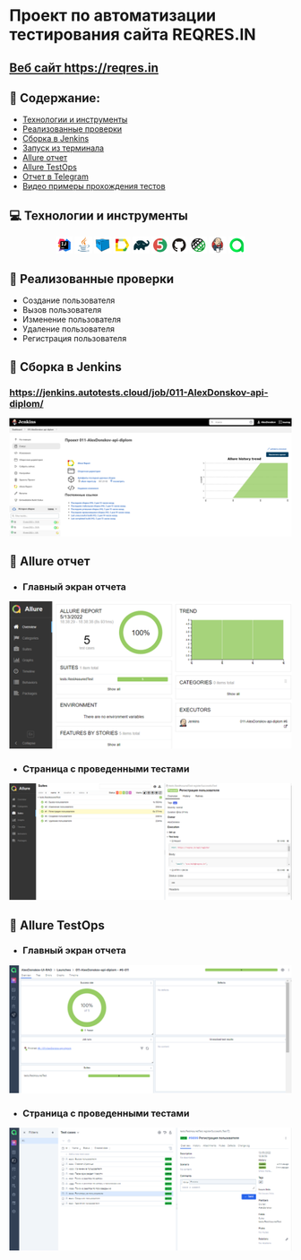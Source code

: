 # Проект по автоматизации тестирования сайта REQRES.IN 
## <a target="_blank" href="https://reqres.in">Веб сайт https://reqres.in </a>

## :floppy_disk: Содержание:

- <a href="#computer-технологии-и-инструменты">Технологии и инструменты</a>
- <a href="#notebook_with_decorative_cover-реализованные-проверки">Реализованные проверки</a>
- <a href="#electric_plug-сборка-в-Jenkins">Сборка в Jenkins</a>
- <a href="#arrow_forward-запуск-из-терминала">Запуск из терминала</a>
- <a href="#open_book-allure-отчет">Allure отчет</a>
- <a href="#open_book-allure-отчет">Allure TestOps</a>
- <a href="#robot-отчет-в-telegram">Отчет в Telegram</a>
- <a href="#film_projector-видео-примеры-прохождения-тестов">Видео примеры прохождения тестов</a>

## :computer: Технологии и инструменты
<p align="center">
<img width="6%" title="IntelliJ IDEA" src="images/logo/Intelij_IDEA.svg">
<img width="6%" title="Java" src="images/logo/Java.svg">
<img width="6%" title="Selenoid" src="images/logo/Selenoid.svg">
<img width="6%" title="Allure Report" src="images/logo/Allure_Report.svg">
<img width="6%" title="Gradle" src="images/logo/Gradle.svg">
<img width="6%" title="JUnit5" src="images/logo/JUnit5.svg">
<img width="6%" title="GitHub" src="images/logo/GitHub.svg">
<img width="6%" title="Rest-Assured" src="images/logo/Rest-Assured.png">
<img width="6%" title="Jenkins" src="images/logo/Jenkins.svg">
<img width="6%" title="TestOps" src="images/logo/allure-TT-logo.svg">
</p>

## :notebook_with_decorative_cover: Реализованные проверки
- Создание пользователя
- Вызов пользователя
- Изменение пользователя
- Удаление пользователя
- Регистрация пользователя

## :electric_plug: Сборка в Jenkins
### <a target="_blank"> https://jenkins.autotests.cloud/job/011-AlexDonskov-api-diplom/ </a>
<p align="center">
<img title="Jenkins Dashboard" src="images/screenshots/jenkins-dashboard.png">
</p>

## :open_book: Allure отчет
- ### Главный экран отчета
<p align="center">
<img title="Allure Overview Dashboard" src="images/screenshots/allure-main-page.png">
</p>

- ### Страница с проведенными тестами
<p align="center">
<img title="Allure Test Page" src="images/screenshots/allure-test-page.png">
</p>


## :open_book: Allure TestOps
- ### Главный экран отчета
<p align="center">
<img title="Allure Overview Dashboard" src="images/screenshots/TT-dashboard.png">
</p>

- ### Страница с проведенными тестами
<p align="center">
<img title="Allure Test Page" src="images/screenshots/TT-test-page.png">
</p>
